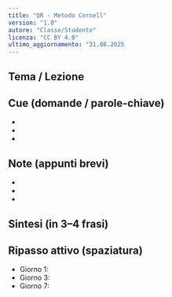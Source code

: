 ```yaml
---
title: "QR - Metodo Cornell"
version: "1.0"
autore: "Classe/Studente"
licenza: "CC BY 4.0"
ultimo_aggiornamento: "31.08.2025
---
```


## Tema / Lezione


## Cue (domande / parole-chiave)
- 
- 
- 

## Note (appunti brevi)
- 
- 
- 

## Sintesi (in 3–4 frasi)


## Ripasso attivo (spaziatura)
- Giorno 1: 
- Giorno 3: 
- Giorno 7: 